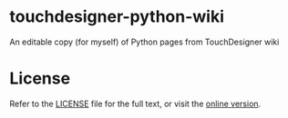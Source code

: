 # touchdesigner-python-wiki
An editable copy (for myself) of Python pages from TouchDesigner wiki

# License
Refer to the [LICENSE](LICENSE) file for the full text, or visit the [online version](https://creativecommons.org/licenses/by-sa/4.0/legalcode.en).
